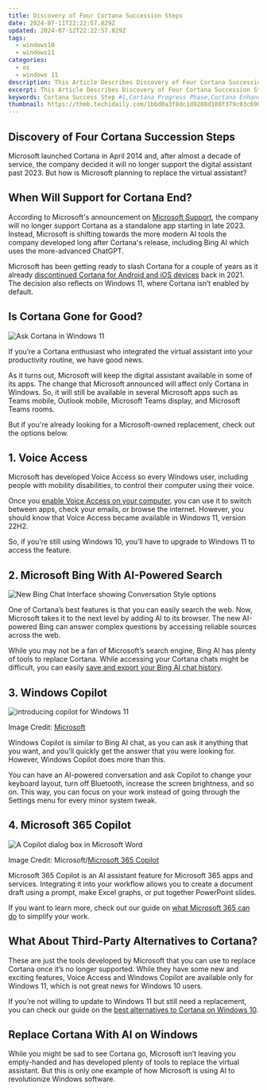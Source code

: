 ```yaml
---
title: Discovery of Four Cortana Succession Steps
date: 2024-07-11T22:22:57.829Z
updated: 2024-07-12T22:22:57.829Z
tags:
  - windows10
  - windows11
categories:
  - os
  - windows 11
description: This Article Describes Discovery of Four Cortana Succession Steps
excerpt: This Article Describes Discovery of Four Cortana Succession Steps
keywords: Cortana Success Step #1,Cortana Progress Phase,Cortana Enhancement Path,Cortana Level Up Guide,Cortana Improvement Stages,Cortana Advancement Steps,Cortana Evolution Milestones
thumbnail: https://thmb.techidaily.com/1bbd0a3f8dc1d9288d108f379c03c690ea0ce4f3426715024680a4a4a0f123c3.jpg
---
```


## Discovery of Four Cortana Succession Steps

 Microsoft launched Cortana in April 2014 and, after almost a decade of service, the company decided it will no longer support the digital assistant past 2023\. But how is Microsoft planning to replace the virtual assistant?

## When Will Support for Cortana End?

 According to Microsoft's announcement on [Microsoft Support](https://support.microsoft.com/en-us/topic/end-of-support-for-cortana-in-windows-d025b39f-ee5b-4836-a954-0ab646ee1efa), the company will no longer support Cortana as a standalone app starting in late 2023\. Instead, Microsoft is shifting towards the more modern AI tools the company developed long after Cortana's release, including Bing AI which uses the more-advanced ChatGPT.

 Microsoft has been getting ready to slash Cortana for a couple of years as it already [discontinued Cortana for Android and iOS devices](https://www.makeuseof.com/microsoft-silences-cortana-android-ios/) back in 2021\. The decision also reflects on Windows 11, where Cortana isn’t enabled by default.

## Is Cortana Gone for Good?

![Ask Cortana in Windows 11](https://static1.makeuseofimages.com/wordpress/wp-content/uploads/2023/06/cortana-1-1.jpg)

 If you’re a Cortana enthusiast who integrated the virtual assistant into your productivity routine, we have good news.

 As it turns out, Microsoft will keep the digital assistant available in some of its apps. The change that Microsoft announced will affect only Cortana in Windows. So, it will still be available in several Microsoft apps such as Teams mobile, Outlook mobile, Microsoft Teams display, and Microsoft Teams rooms.

 But if you're already looking for a Microsoft-owned replacement, check out the options below.

## 1\. Voice Access

 Microsoft has developed Voice Access so every Windows user, including people with mobility disabilities, to control their computer using their voice.

 Once you [enable Voice Access on your computer](https://www.makeuseof.com/windows-11-enable-voice-access/), you can use it to switch between apps, check your emails, or browse the internet. However, you should know that Voice Access became available in Windows 11, version 22H2\.

 So, if you’re still using Windows 10, you’ll have to upgrade to Windows 11 to access the feature.

## 2\. Microsoft Bing With AI-Powered Search

![New Bing Chat Interface showing Conversation Style options](https://static1.makeuseofimages.com/wordpress/wp-content/uploads/2023/05/new-bing-chat-interface.jpg)

 One of Cortana’s best features is that you can easily search the web. Now, Microsoft takes it to the next level by adding AI to its browser. The new AI-powered Bing can answer complex questions by accessing reliable sources across the web.

 While you may not be a fan of Microsoft’s search engine, Bing AI has plenty of tools to replace Cortana. While accessing your Cortana chats might be difficult, you can easily [save and export your Bing AI chat history](https://www.makeuseof.com/export-bing-ai-chat-history/).

## 3\. Windows Copilot

![introducing copilot for Windows 11](https://static1.makeuseofimages.com/wordpress/wp-content/uploads/2023/05/ezgif-com-webp-to-jpg.jpg)

Image Credit: [Microsoft](https://blogs.windows.com/windowsdeveloper/2023/05/23/bringing-the-power-of-ai-to-windows-11-unlocking-a-new-era-of-productivity-for-customers-and-developers-with-windows-copilot-and-dev-home/)

 Windows Copilot is similar to Bing AI chat, as you can ask it anything that you want, and you’ll quickly get the answer that you were looking for. However, Windows Copilot does more than this.

 You can have an AI-powered conversation and ask Copilot to change your keyboard layout, turn off Bluetooth, increase the screen brightness, and so on. This way, you can focus on your work instead of going through the Settings menu for every minor system tweak.

## 4\. Microsoft 365 Copilot

![A Copilot dialog box in Microsoft Word](https://static1.makeuseofimages.com/wordpress/wp-content/uploads/2023/05/copilot-dialog-in-word.jpg)

Image Credit: Microsoft/[M](https://www.shutterstock.com/image-photo/bangkokthailandapril92020-nintendo-switch-consoles-gaming-controller-1699898014)[icrosoft 365 Copilot](https://news.microsoft.com/reinventing-productivity/)

 Microsoft 365 Copilot is an AI assistant feature for Microsoft 365 apps and services. Integrating it into your workflow allows you to create a document draft using a prompt, make Excel graphs, or put together PowerPoint slides.

 If you want to learn more, check out our guide on [what Microsoft 365 can do](https://www.makeuseof.com/what-is-microsoft-365-copilot/) to simplify your work.

## What About Third-Party Alternatives to Cortana?

 These are just the tools developed by Microsoft that you can use to replace Cortana once it’s no longer supported. While they have some new and exciting features, Voice Access and Windows Copilot are available only for Windows 11, which is not great news for Windows 10 users.

 If you’re not willing to update to Windows 11 but still need a replacement, you can check our guide on the [best alternatives to Cortana on Windows 10](https://www.makeuseof.com/best-alternatives-cortana-windows-10/).

## Replace Cortana With AI on Windows

 While you might be sad to see Cortana go, Microsoft isn’t leaving you empty-handed and has developed plenty of tools to replace the virtual assistant. But this is only one example of how Microsoft is using AI to revolutionize Windows software.



<ins class="adsbygoogle"
      style="display:block"
      data-ad-client="ca-pub-7571918770474297"
      data-ad-slot="8358498916"
      data-ad-format="auto"
      data-full-width-responsive="true"></ins>